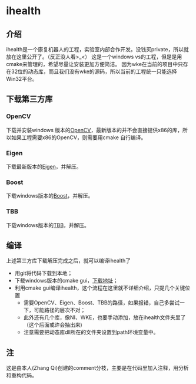 # ihealth
## 介绍
ihealth是一个康复机器人的工程，实验室内部合作开发。没钱买private，所以就放在这里公开了。（反正没人看>_<）
这是一个windows vs的工程，但是是用cmake来管理的，希望尽量让安装更加方便简洁。
因为wke在当前的项目中只存在32位的动态库，而且我们没有wke的源码，所以当前的工程统一只能选择Win32平台。

## 下载第三方库

### OpenCV
下载并安装windows 版本的[OpenCV](https://opencv.org/releases.html)，最新版本的并不会直接提供x86的库，所以如果工程需要x86的OpenCV，则需要用cmake
自行编译。
### Eigen
下载最新版本的[Eigen](http://eigen.tuxfamily.org/index.php?title=Main_Page)，并解压。
### Boost
下载windows版本的[Boost](http://www.boost.org/users/history/version_1_65_1.html)，并解压。
### TBB
下载windows版本的[TBB](https://github.com/01org/tbb/releases)，并解压。

## 编译
上述第三方库下载解压完成之后，就可以编译ihealth了
* 用git将代码下载到本地；
* 下载windows版本的cmake gui，[下载地址](https://cmake.org/download/)；
* 利用cmake gui编译ihealth，这个流程在这里就不详细介绍，只提几个关键位置
  * 需要OpenCV、Eigen、Boost、TBB的路径，如果报错，自己多尝试一下，可能路径的层次不对；
  * 此外还有几个库，像NI、WKE，也要手动添加，放在ihealth文件夹里了（这个后面或许会抽出来)
  * 注意需要把动态库dll所在的文件夹设置到path环境变量中。

## 注
这是由本人(Zhang Qi)创建的comment分枝，主要是在代码里加入注释，用分析和重构代码。